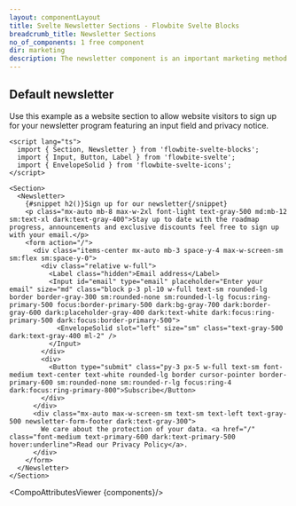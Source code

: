 ```yaml
---
layout: componentLayout
title: Svelte Newsletter Sections - Flowbite Svelte Blocks
breadcrumb_title: Newsletter Sections
no_of_components: 1 free component
dir: marketing
description: The newsletter component is an important marketing method that you can use to convince website visitors to sign up for additional news from your organization.
---
```


<script>
  import { TableProp, TableDefaultRow, CompoAttributesViewer } from '../utils'
  const components = 'Newsletter, Section'
</script>

## Default newsletter

Use this example as a website section to allow website visitors to sign up for your newsletter program featuring an input field and privacy notice.

```svelte example
<script lang="ts">
  import { Section, Newsletter } from 'flowbite-svelte-blocks';
  import { Input, Button, Label } from 'flowbite-svelte';
  import { EnvelopeSolid } from 'flowbite-svelte-icons';
</script>

<Section>
  <Newsletter>
    {#snippet h2()}Sign up for our newsletter{/snippet}
    <p class="mx-auto mb-8 max-w-2xl font-light text-gray-500 md:mb-12 sm:text-xl dark:text-gray-400">Stay up to date with the roadmap progress, announcements and exclusive discounts feel free to sign up with your email.</p>
    <form action="/">
      <div class="items-center mx-auto mb-3 space-y-4 max-w-screen-sm sm:flex sm:space-y-0">
        <div class="relative w-full">
          <Label class="hidden">Email address</Label>
          <Input id="email" type="email" placeholder="Enter your email" size="md" class="block p-3 pl-10 w-full text-sm rounded-lg border border-gray-300 sm:rounded-none sm:rounded-l-lg focus:ring-primary-500 focus:border-primary-500 dark:bg-gray-700 dark:border-gray-600 dark:placeholder-gray-400 dark:text-white dark:focus:ring-primary-500 dark:focus:border-primary-500">
            <EnvelopeSolid slot="left" size="sm" class="text-gray-500 dark:text-gray-400 ml-2" />
          </Input>
        </div>
        <div>
          <Button type="submit" class="py-3 px-5 w-full text-sm font-medium text-center text-white rounded-lg border cursor-pointer border-primary-600 sm:rounded-none sm:rounded-r-lg focus:ring-4  dark:focus:ring-primary-800">Subscribe</Button>
        </div>
      </div>
      <div class="mx-auto max-w-screen-sm text-sm text-left text-gray-500 newsletter-form-footer dark:text-gray-300">
        We care about the protection of your data. <a href="/" class="font-medium text-primary-600 dark:text-primary-500 hover:underline">Read our Privacy Policy</a>.
      </div>
    </form>
  </Newsletter>
</Section>
```

<CompoAttributesViewer {components}/>
